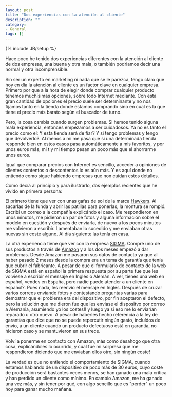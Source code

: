 ```yaml
---
layout: post
title: "Dos experiencias con la atención al cliente"
description: ""
category: 
- General
tags: []
---
```

{% include JB/setup %}

Hace poco he tenido dos experiencias diferentes con la atención al cliente de dos empresas, una buena y otra mala, o también podriamos decir una normal y otra incomprensible.

Sin ser un experto en marketing ni nada que se le parezca, tengo claro que hoy en día la atención al cliente es un factor clave en cualquier empresa. Primero por que a la hora de elegir donde comprar cualquier producto tenemos muchísimas opciones, sobre todo Internet mediante. Con esta gran cantidad de opciones el precio suele ser determinante y no nos fijamos tanto en la tienda donde estamos comprando sino en cual es la que tiene el precio más barato según el buscador de turno.

Pero, la cosa cambia cuando surgen problemas. Si hemos tenido alguna mala experiencia, entonces empezamos a ser cuidadosos. Ya no es tanto el precio como el: Y esta tienda será de fiar? Y si tengo problemas y tengo que devolverlo?. Al menos a mí me pasa que si una determinada tienda responde bien en estos casos pasa automáticamente a mis favoritos, y por unos euros más, mi t y mi tiempo pesan un poco más que el ahorrarme unos euros.

Igual que comparar precios con Internet es sencillo, acceder a opiniones de clientes contentos o descontentos lo es aún más. Y es aquí donde no entiendo como sigue habiendo empresas que non cuidan estos detalles.

Como decía al principio y para ilustrarlo, dos ejemplos recientes que he vivido en primera persona:

El primero tiene que ver con unas gafas de sol de la marca [Hawkers](https://www.hawkersco.com/). Al sacarlas de la funda y abrir las patillas para ponerlas, la montura se rompió. Escribí un correo a la compañía explicándo el caso. Me respondieron en unos minutos, me pidieron un par de fotos y alguna información sobre el modelo en cuestión y después de enviarla, de nuevo a los pocos minutos me volvieron a escribir. Lamentaban lo sucedido y me enviaban otras nuevas sin coste alguno. Al día siguiente las tenía en casa.

La otra experiencia tiene que ver con la empresa [SIGMA](http://sigmasport.com/en/). Compré uno de sus productos a través de [Amazon](http://amazon.es) y a los dos meses empezó a dar problemas. Desde Amazon me pasaron sus datos de contacto ya que al haber pasado 2 meses desde la compra era un tema de garantía que tenía que cubrir el fabricante. A pesar de que el formulario de contacto de la web de SIGMA está en español la primera respuesta por su parte fue que les volviese a escribir el mensaje en Inglés o Alemán. A ver, tienes una web en español, vendes en España, pero nadie puede atender a un cliente en español?. Pues nada, les reenvío el mensaje en Inglés. Después de cruzar varios correos enviando fotos y contestando preguntas varias para demostrar que el problema era del dispositivo, por fin aceptaron el defecto, pero la solución que me dieron fue que les enviase el dispositvo por correo a Alemania, asumiendo yo los costes!! y luego ya si eso me lo enviarían reparado u otro nuevo. A pesar de haberles hecho referencia a la ley de garantías que dice que no se puede repercutir ningún gasto, incluídos de envío, a un cliente cuando un producto defectuoso está en garantía, no hicieron caso y se mantuvieron en sus trece.

Volví a ponerme en contacto con Amazon, más como desahogo que otra cosa, explicándoles lo ocurrido, y cual fue mi sorpresa que me respondieron diciendo que me enviaban ellos otro, sin ningún coste!

La verdad es que no entiendo el comportamiento de SIGMA, cuando estamos hablando de un dispositivo de poco más de 30 euros, cuyo coste de producción será bastantes veces menos, se han ganado una mala crítica y han perdido un cliente como mínimo. En cambio Amazon, me ha ganado una vez más, y sin tener por qué, con algo sencillo que es "perder" un poco hoy para ganar mucho mañana.